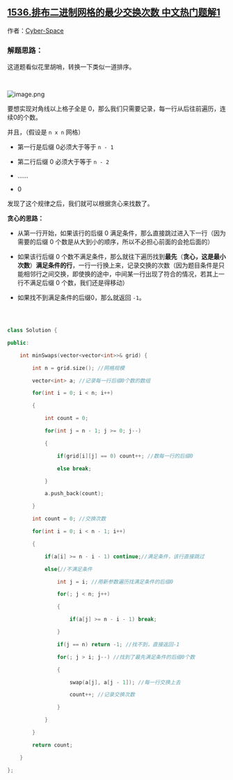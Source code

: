 ## [1536.排布二进制网格的最少交换次数 中文热门题解1](https://leetcode.cn/problems/minimum-swaps-to-arrange-a-binary-grid/solutions/100000/c-tan-xin-hou-zhui-0-by-spacex-1)

作者：[Cyber-Space](https://leetcode.cn/u/Cyber-Space)

### 解题思路：
这道题看似花里胡哨，转换一下类似一道排序。
<br>
![image.png](https://pic.leetcode-cn.com/76bf8908c82ea21ef684070bd2e955a0a14a4b4a98a600359f1783ab284f07d1-image.png)

要想实现对角线以上格子全是 $0$，那么我们只需要记录，每一行从后往前遍历，连续0的个数。
并且，（假设是 `n x n` 网格）
- 第一行是后缀 $0$必须大于等于 `n - 1`
- 第二行后缀 $0$ 必须大于等于 `n - 2` 
- ……
- 0
发现了这个规律之后，我们就可以根据贪心来找数了。


**贪心的思路：**
- 从第一行开始，如果该行的后缀 $0$ 满足条件，那么直接跳过进入下一行（因为需要的后缀 $0$ 个数是从大到小的顺序，所以不必担心前面的会抢后面的）
- 如果该行后缀 $0$ 个数不满足条件，那么就往下遍历找到**最先**（**贪心，这是最小次数**）**满足条件的行**，一行一行换上来，记录交换的次数（因为题目条件是只能相邻行之间交换，即使换的途中，中间某一行出现了符合的情况，若其上一行不满足后缀 $0$ 个数，我们还是得移动）
- 如果找不到满足条件的后缀0，那么就返回 `-1`。
<br>
```C++ []
class Solution {
public:
    int minSwaps(vector<vector<int>>& grid) {
        int n = grid.size(); //网格规模
        vector<int> a; //记录每一行后缀0个数的数组
        for(int i = 0; i < n; i++)
        {
            int count = 0;
            for(int j = n - 1; j >= 0; j--)
            {
                if(grid[i][j] == 0) count++; //数每一行的后缀0
                else break;
            }
            a.push_back(count); 
        }
        int count = 0; //交换次数
        for(int i = 0; i < n - 1; i++)
        {
            if(a[i] >= n - i - 1) continue;//满足条件，该行直接跳过
            else{//不满足条件
                int j = i; //用新参数遍历找满足条件的后缀0
                for(; j < n; j++)
                {
                    if(a[j] >= n - i - 1) break;
                }
                if(j == n) return -1; //找不到，直接返回-1
                for(; j > i; j--) //找到了最先满足条件的后缀0个数 
                {
                    swap(a[j], a[j - 1]); //每一行交换上去
                    count++; //记录交换次数
                }
            }
        }
        return count;
    }
};
```


